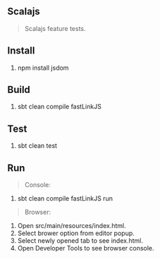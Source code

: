 Scalajs
-------
>Scalajs feature tests.

Install
-------
1. npm install jsdom

Build
-----
1. sbt clean compile fastLinkJS

Test
----
1. sbt clean test

Run
---
>Console:
1. sbt clean compile fastLinkJS run
>Browser:
1. Open src/main/resources/index.html.
2. Select brower option from editor popup.
3. Select newly opened tab to see index.html.
4. Open Developer Tools to see browser console.